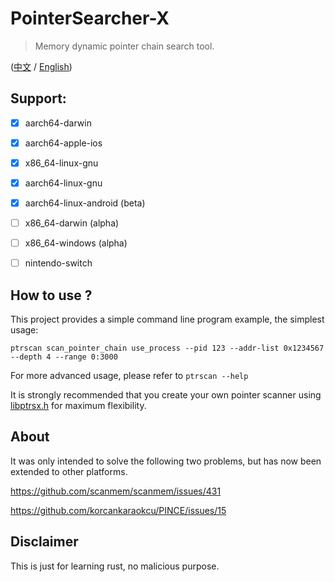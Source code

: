 # PointerSearcher-X

> Memory dynamic pointer chain search tool.

([中文](./readme-zh-hans.md) / [English](./readme.md))

## Support:

- [x] aarch64-darwin

- [x] aarch64-apple-ios

- [x] x86_64-linux-gnu

- [x] aarch64-linux-gnu

- [x] aarch64-linux-android (beta)

- [ ] x86_64-darwin (alpha)

- [ ] x86_64-windows (alpha)

- [ ] nintendo-switch

## How to use ?

This project provides a simple command line program example, the simplest usage:

```shell
ptrscan scan_pointer_chain use_process --pid 123 --addr-list 0x1234567 --depth 4 --range 0:3000
```

For more advanced usage, please refer to `ptrscan --help`

It is strongly recommended that you create your own pointer scanner using [libptrsx.h](https://github.com/kekeimiku/PointerSearcher-X/blob/main/libptrscan/libptrsx.h) for maximum flexibility.

## About

It was only intended to solve the following two problems, but has now been extended to other platforms.

https://github.com/scanmem/scanmem/issues/431

https://github.com/korcankaraokcu/PINCE/issues/15

## Disclaimer

This is just for learning rust, no malicious purpose.
